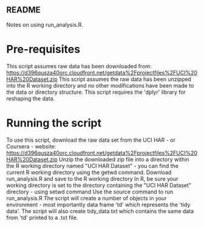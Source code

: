 ## README
Notes on using run_analysis.R.

# Pre-requisites
This script assumes raw data has been downloaded from: https://d396qusza40orc.cloudfront.net/getdata%2Fprojectfiles%2FUCI%20HAR%20Dataset.zip
This script assumes the raw data has been unzipped into the R working directory and no other modifications have been made to the data or directory structure.
This script requires the 'dplyr' library for reshaping the data.

# Running the script
To use this script, download the raw data set from the UCI HAR - or Coursera - website: https://d396qusza40orc.cloudfront.net/getdata%2Fprojectfiles%2FUCI%20HAR%20Dataset.zip
Unzip the downloaded zip file into a directory within the R working directory named "UCI HAR Dataset" - you can find the current R working directory using the getwd command.
Download run_analysis.R and save to the R working directory
In R, be sure your working directory is set to the directory containing the "UCI HAR Dataset" directory - using setwd command
Use the source command to run run_analysis.R
The script will create a number of objects in your environment - most importantly data frame 'td' which represents the 'tidy data'.
The script will also create tidy_data.txt which contains the same data from 'td' printed to a .txt file.